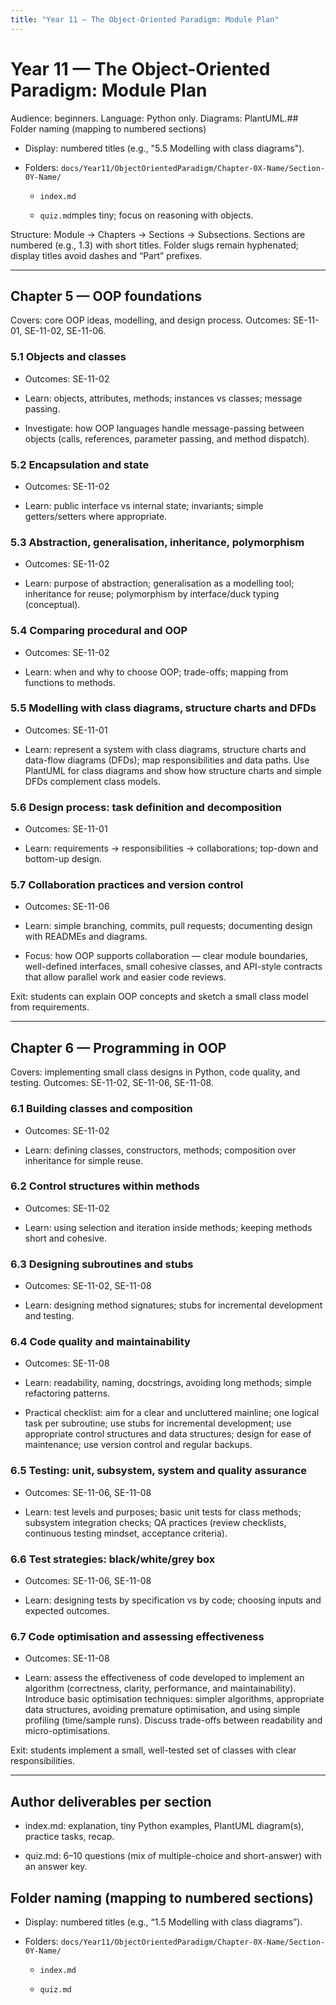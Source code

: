 ```yaml
---
title: "Year 11 — The Object-Oriented Paradigm: Module Plan"
---
```


# Year 11 — The Object-Oriented Paradigm: Module Plan

Audience: beginners. Language: Python only. Diagrams: PlantUML.## Folder naming (mapping to numbered sections)

- Display: numbered titles (e.g., "5.5 Modelling with class diagrams").

- Folders: `docs/Year11/ObjectOrientedParadigm/Chapter-0X-Name/Section-0Y-Name/`

  - `index.md`

  - `quiz.md`mples tiny; focus on reasoning with objects.

Structure: Module → Chapters → Sections → Subsections. Sections are numbered (e.g., 1.3) with short titles. Folder slugs remain hyphenated; display titles avoid dashes and “Part” prefixes.

---

## Chapter 5 — OOP foundations

Covers: core OOP ideas, modelling, and design process. Outcomes: SE-11-01, SE-11-02, SE-11-06.

### 5.1 Objects and classes

- Outcomes: SE-11-02

- Learn: objects, attributes, methods; instances vs classes; message passing.

- Investigate: how OOP languages handle message-passing between objects (calls, references, parameter passing, and method dispatch).

### 5.2 Encapsulation and state

- Outcomes: SE-11-02

- Learn: public interface vs internal state; invariants; simple getters/setters where appropriate.

### 5.3 Abstraction, generalisation, inheritance, polymorphism

- Outcomes: SE-11-02

- Learn: purpose of abstraction; generalisation as a modelling tool; inheritance for reuse; polymorphism by interface/duck typing (conceptual).

### 5.4 Comparing procedural and OOP

- Outcomes: SE-11-02

- Learn: when and why to choose OOP; trade-offs; mapping from functions to methods.

### 5.5 Modelling with class diagrams, structure charts and DFDs

- Outcomes: SE-11-01

- Learn: represent a system with class diagrams, structure charts and data-flow diagrams (DFDs); map responsibilities and data paths. Use PlantUML for class diagrams and show how structure charts and simple DFDs complement class models.

### 5.6 Design process: task definition and decomposition

- Outcomes: SE-11-01

- Learn: requirements → responsibilities → collaborations; top-down and bottom-up design.

### 5.7 Collaboration practices and version control

- Outcomes: SE-11-06

- Learn: simple branching, commits, pull requests; documenting design with READMEs and diagrams.

- Focus: how OOP supports collaboration — clear module boundaries, well-defined interfaces, small cohesive classes, and API-style contracts that allow parallel work and easier code reviews.

Exit: students can explain OOP concepts and sketch a small class model from requirements.

---

## Chapter 6 — Programming in OOP

Covers: implementing small class designs in Python, code quality, and testing. Outcomes: SE-11-02, SE-11-06, SE-11-08.

### 6.1 Building classes and composition

- Outcomes: SE-11-02

- Learn: defining classes, constructors, methods; composition over inheritance for simple reuse.

### 6.2 Control structures within methods

- Outcomes: SE-11-02

- Learn: using selection and iteration inside methods; keeping methods short and cohesive.

### 6.3 Designing subroutines and stubs

- Outcomes: SE-11-02, SE-11-08

- Learn: designing method signatures; stubs for incremental development and testing.

### 6.4 Code quality and maintainability

- Outcomes: SE-11-08

- Learn: readability, naming, docstrings, avoiding long methods; simple refactoring patterns.

- Practical checklist: aim for a clear and uncluttered mainline; one logical task per subroutine; use stubs for incremental development; use appropriate control structures and data structures; design for ease of maintenance; use version control and regular backups.

### 6.5 Testing: unit, subsystem, system and quality assurance

- Outcomes: SE-11-06, SE-11-08

- Learn: test levels and purposes; basic unit tests for class methods; subsystem integration checks; QA practices (review checklists, continuous testing mindset, acceptance criteria).

### 6.6 Test strategies: black/white/grey box

- Outcomes: SE-11-06, SE-11-08

- Learn: designing tests by specification vs by code; choosing inputs and expected outcomes.

### 6.7 Code optimisation and assessing effectiveness

- Outcomes: SE-11-08

- Learn: assess the effectiveness of code developed to implement an algorithm (correctness, clarity, performance, and maintainability). Introduce basic optimisation techniques: simpler algorithms, appropriate data structures, avoiding premature optimisation, and using simple profiling (time/sample runs). Discuss trade-offs between readability and micro-optimisations.

Exit: students implement a small, well-tested set of classes with clear responsibilities.

---

## Author deliverables per section

- index.md: explanation, tiny Python examples, PlantUML diagram(s), practice tasks, recap.

- quiz.md: 6–10 questions (mix of multiple-choice and short-answer) with an answer key.

## Folder naming (mapping to numbered sections)

- Display: numbered titles (e.g., “1.5 Modelling with class diagrams”).

- Folders: `docs/Year11/ObjectOrientedParadigm/Chapter-0X-Name/Section-0Y-Name/`

  - `index.md`

  - `quiz.md`
